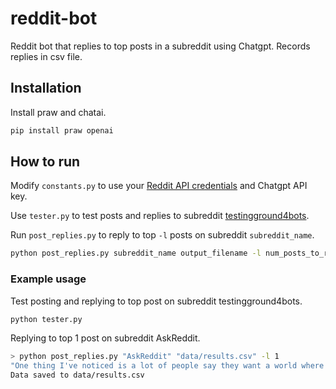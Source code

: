 # reddit-bot
Reddit bot that replies to top posts in a subreddit using Chatgpt. Records replies in csv file.

## Installation
Install praw and chatai.
```bash
pip install praw openai
```

## How to run
Modify `constants.py` to use your [Reddit API credentials](https://www.reddit.com/prefs/apps) and Chatgpt API key.

Use `tester.py` to test posts and replies to subreddit [testingground4bots](https://www.reddit.com/r/testingground4bots/).

Run `post_replies.py` to reply to top `-l` posts on subreddit `subreddit_name`.
```bash
python post_replies.py subreddit_name output_filename -l num_posts_to_reply_to
```

### Example usage
Test posting and replying to top post on subreddit testingground4bots.
```bash
python tester.py
```
Replying to top 1 post on subreddit AskReddit.
```bash
> python post_replies.py "AskReddit" "data/results.csv" -l 1
"One thing I've noticed is a lot of people say they want a world where everyone is completely honest all the time. While it sounds great in theory, the reality would likely be a disaster! Imagine the social chaos and hurt feelings that could arise from an unfiltered truth. Small comments could spiral into massive confrontations, and while some honesty is definitely necessary, there’s a reason we have social niceties and white lies. Plus, what about professional settings? Imagine telling your boss exactly what you think of their ideas… yikes! Sometimes, a little tact goes a long way!" 
Data saved to data/results.csv
```